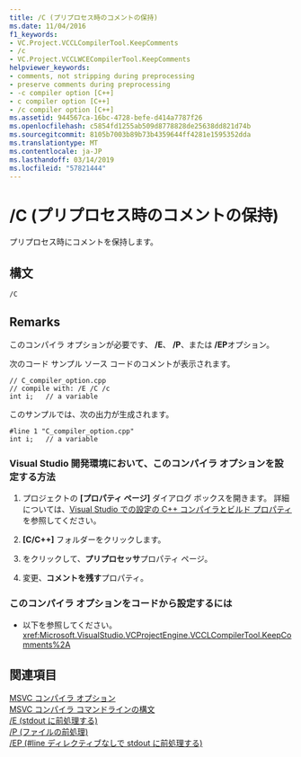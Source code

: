 ```yaml
---
title: /C (プリプロセス時のコメントの保持)
ms.date: 11/04/2016
f1_keywords:
- VC.Project.VCCLCompilerTool.KeepComments
- /c
- VC.Project.VCCLWCECompilerTool.KeepComments
helpviewer_keywords:
- comments, not stripping during preprocessing
- preserve comments during preprocessing
- -c compiler option [C++]
- c compiler option [C++]
- /c compiler option [C++]
ms.assetid: 944567ca-16bc-4728-befe-d414a7787f26
ms.openlocfilehash: c5854fd1255ab509d8778828de25638dd821d74b
ms.sourcegitcommit: 8105b7003b89b73b4359644ff4281e1595352dda
ms.translationtype: MT
ms.contentlocale: ja-JP
ms.lasthandoff: 03/14/2019
ms.locfileid: "57821444"
---
```

# <a name="c-preserve-comments-during-preprocessing"></a>/C (プリプロセス時のコメントの保持)

プリプロセス時にコメントを保持します。

## <a name="syntax"></a>構文

```
/C
```

## <a name="remarks"></a>Remarks

このコンパイラ オプションが必要です、 **/E**、 **/P**、または **/EP**オプション。

次のコード サンプル ソース コードのコメントが表示されます。

```
// C_compiler_option.cpp
// compile with: /E /C /c
int i;   // a variable
```

このサンプルでは、次の出力が生成されます。

```
#line 1 "C_compiler_option.cpp"
int i;   // a variable
```

### <a name="to-set-this-compiler-option-in-the-visual-studio-development-environment"></a>Visual Studio 開発環境において、このコンパイラ オプションを設定する方法

1. プロジェクトの **[プロパティ ページ]** ダイアログ ボックスを開きます。 詳細については、[Visual Studio での設定の C++ コンパイラとビルド プロパティ](../working-with-project-properties.md)を参照してください。

1. **[C/C++]** フォルダーをクリックします。

1. をクリックして、**プリプロセッサ**プロパティ ページ。

1. 変更、**コメントを残す**プロパティ。

### <a name="to-set-this-compiler-option-programmatically"></a>このコンパイラ オプションをコードから設定するには

- 以下を参照してください。<xref:Microsoft.VisualStudio.VCProjectEngine.VCCLCompilerTool.KeepComments%2A>

## <a name="see-also"></a>関連項目

[MSVC コンパイラ オプション](compiler-options.md)<br/>
[MSVC コンパイラ コマンドラインの構文](compiler-command-line-syntax.md)<br/>
[/E (stdout に前処理する)](e-preprocess-to-stdout.md)<br/>
[/P (ファイルの前処理)](p-preprocess-to-a-file.md)<br/>
[/EP (#line ディレクティブなしで stdout に前処理する)](ep-preprocess-to-stdout-without-hash-line-directives.md)
